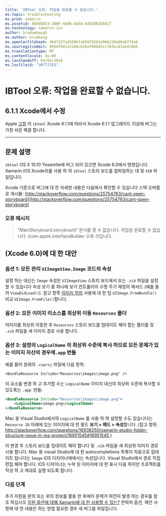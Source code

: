 ```yaml
---
title: 'IBTool 오류: 작업을 완료할 수 없습니다.'
ms.topic: troubleshooting
ms.prod: xamarin
ms.assetid: A804EBC4-2BBF-4A98-A4E8-A455DB2E8A17
ms.technology: xamarin-ios
author: bradumbaugh
ms.author: brumbaug
ms.openlocfilehash: 4647227ad208bfa968f8282a966220a09ab7f4a6
ms.sourcegitcommit: 945df041e2180cb20af08b83cc703ecd1aedc6b0
ms.translationtype: MT
ms.contentlocale: ko-KR
ms.lasthandoff: 04/04/2018
ms.locfileid: "30777153"
---
```

# <a name="ibtool-error-the-operation-couldnt-be-completed"></a>IBTool 오류: 작업을 완료할 수 없습니다.

## <a name="fixed-in-xcode-611"></a>6.1.1 Xcode에서 수정

Apple [고정](https://developer.apple.com/library/content/documentation/Xcode/Conceptual/RN-Xcode-Archive/Chapters/xc6_release_notes.html#//apple_ref/doc/uid/TP40016994-CH4-SW1) 이 `ibtool` Xcode 6.1.1에 따라서 Xcode 6.1.1 업그레이드 이상에 버그는 가장 쉬운 해결 합니다.

* * *

## <a name="description-of-the-problem"></a>문제 설명

`ibtool` OS X 10.10 Yosemite에 버그 되어 있으면 Xcode 6.0에서 명령입니다. Xamarin.iOS Xcode의를 사용 하 여 `ibtool` 스토리 보드를 컴파일하는 데 및 `XIB` 파일입니다.

Xcode 기준으로 버그에 대 한 자세한 내용은 다음에서 확인할 수 있습니다 스택 오버플로 게시물: [http://stackoverflow.com/questions/25754763/cant-open-storyboard](http://stackoverflow.com/questions/25754763/cant-open-storyboard)

### <a name="error-message"></a>오류 메시지

> "MainStoryboard.storyboard" 문서를 열 수 없습니다. 작업을 완료할 수 없습니다. (com.apple.InterfaceBuilder 오류-1)입니다.

## <a name="workarounds-for-xcode-60"></a>(Xcode 6.0)에 대 한 대안

### <a name="option-1-manage-all-uiimageviewimage-properties-in-code"></a>옵션 1: 모든 관리 `UIImageView.Image` 코드의 속성

설정 하는 대신는 `Image` 속성은 `UIImageView` 스토리 보드에서 또는 `.xib` 파일을 설정할 수 있습니다 속성 보기 중 하나에 보기 컨트롤러의 수명 주기 재정의 메서드 (예를 들어 `ViewDidLoad()`). 참고 항목 [이미지 작업](~/ios/app-fundamentals/images-icons/index.md) 사용에 대 한 팁 `UIImage.FromBundle()` 비교 `UIImage.FromFile()`합니다.

### <a name="option-2-move-all-of-the-image-resources-to-the-top-level-resources-folder"></a>옵션 2: 모든 이미지 리소스를 최상위 이동 `Resources` 폴더

이미지를 최상위 이동한 후 `Resources` 스토리 보드를 업데이트 해야 할는 폴더를 및 `.xib` 파일을 새 이미지 경로 사용 합니다.

### <a name="option-3-set-the-logicalname-for-any-problematic-image-assets-so-they-are-copied-to-the-top-level-of-theapp-bundle"></a>옵션 3: 설정의 `LogicalName` 의 최상위 수준에 복사 하므로 모든 문제가 있는 이미지 자산의 경우에`.app` 번들

예를 들어 원래의 `.csproj` 파일에 다음 항목:

`<BundleResource Include="Resources\Images\image.png" />`

이 요소를 변경 하 고 추가할 수는 `LogicalName` 이미지 대신의 최상위 수준에 복사할 수 있도록는 `.app `번들:

```xml
<BundleResource Include="Resources\Images\image.png">
    <LogicalName>image.png</LogicalName>
</BundleResource>
```

Mac 용 Visual Studio에서의 `LogicalName` 를 사용 하 여 설정할 수도 있습니다는 `Resource ID` 아래에 있는 이미지에 대 한 필드 **보기 > 패드 > 속성**합니다. (참고 항목: [ http://stackoverflow.com/questions/16938250/xamarin-studio-folder-structure-issue-in-ios-project/16951545#16951545 ](http://stackoverflow.com/questions/16938250/xamarin-studio-folder-structure-issue-in-ios-project/16951545#16951545))

이 변경 후 스토리 보드를 업데이트 해야 합니다 및 `.xib` 파일을 새 최상위 이미지 경로 사용 합니다. Mac 용 visual Studio에 대 한 autocompletions 목록이 자동으로 업데이트 됩니다는 `Image` iOS 디자이너에에서는 속성입니다. Visual Studio에서 경로 직접 편집 해야 합니다. IOS 디자이너는 누락 된 이미지에 대 한 표시 다음 하지만 프로젝트를 작성 하 고 제대로 실행 되도록 합니다.

### <a name="next-steps"></a>다음 단계

추가 지원을 문의 또는 위의 정보를 활용 한 후에이 문제가 여전히 발생 하는 경우를 참조 하십시오 [지원 옵션에 대해 Xamarin에 대 한 사용할 수 있는?](~/cross-platform/troubleshooting/support-options.md) 연락처 옵션, 제안 사항에 대 한 내용은 하는 방법 필요한 경우 새 버그를 파일입니다. 

